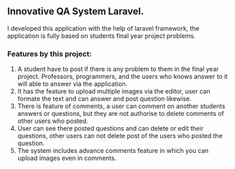 
## Innovative QA System Laravel.

I developed this application with the help of laravel framework, the application is fully based on students final year project problems.


### Features by this project:

1. A student have to post if there is any problem to them in the final year project. Professors, programmers, and the users who knows answer to it will able to answer via the application.
2. It has the feature to upload multiple images via the editor, user can formate the text and can answer and post question likewise.
3. There is feature of comments, a user can comment on another students answers or questions, but they are not authorise to delete comments of other users who posted.
4. User can see there posted questions and can delete or edit their questions, other users can not delete post of the users who posted the question.
5. The system includes advance comments feature in which you can upload images even in comments.

